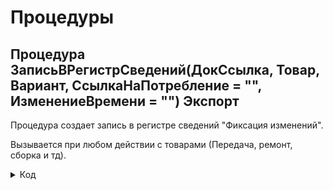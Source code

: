 # Процедуры

## Процедура ЗаписьВРегистрСведений(ДокСсылка, Товар, Вариант, СсылкаНаПотребление = "", ИзменениеВремени = "") Экспорт 
Процедура создает запись в регистре сведений "Фиксация изменений". 

Вызывается при любом действии с товарами (Передача, ремонт, сборка и тд).
<details>
<summary> Код </summary>
          
          НаборЗаписей = РегистрыСведений.ФиксацияИзменений.СоздатьНаборЗаписей();
        	НаборЗаписей.Отбор.Регистратор.Установить(ДокСсылка); 
        	НаборЗаписей.Прочитать();
        	НоваяЗапись = НаборЗаписей.Добавить();
        	Если ТипЗнч(ИзменениеВремени) = Тип("Число") Тогда
        		//Для Сборки в СсылкаНаПотребление передается число
        		НоваяЗапись.Дата = ТекущаяДата() - ИзменениеВремени;
        	Иначе	
        		НоваяЗапись.Дата = ТекущаяДата();
        	КонецЕсли;
        	НоваяЗапись.СерийныйНомер = Товар.СерийныйНомер;
        	НоваяЗапись.Количество = Товар.Количество;
        	НоваяЗапись.Номенклатура = Товар.Номенклатура;
        	Если СсылкаНаПотребление = "" ИЛИ  ТипЗнч(ИзменениеВремени) = Тип("Число") Тогда 
        		НоваяЗапись.ДокументыРедактирования = Документы.ВнутреннееПотребление.ПустаяСсылка();
        	Иначе
        		НоваяЗапись.ДокументыРедактирования = СсылкаНаПотребление;
        	КонецЕсли;
        	Если Вариант = "Передача" Тогда
        		НоваяЗапись.Статус = Перечисления.ВариантыСкладскогоУчета.ПередалиВЭксплуатацию;
        	ИначеЕсли Вариант = "Списание" Тогда
        		НоваяЗапись.Статус = Перечисления.ВариантыСкладскогоУчета.СписалиНаРасходы;
        	ИначеЕсли Вариант = "ОтработанРанее" Тогда
        		НоваяЗапись.Статус = Перечисления.ВариантыСкладскогоУчета.ОтработанРанее;
        	ИначеЕсли Вариант = "Отменили" Тогда
        		НоваяЗапись.Статус = Перечисления.ВариантыСкладскогоУчета.Отменили;
        	ИначеЕсли Вариант = "ВернулиИзЭксплуатации" Тогда
        		НоваяЗапись.Статус = Перечисления.ВариантыСкладскогоУчета.ВернулиИзЭксплуатации;
        	ИначеЕсли Вариант = "ВернулиОтработанРанее" Тогда 
        		НоваяЗапись.Статус = Перечисления.ВариантыСкладскогоУчета.Вернули_ОтработанРанее;
        	ИначеЕсли Вариант = "ИспользовалиДляСборки" Тогда
        		НоваяЗапись.Статус = Перечисления.ВариантыСкладскогоУчета.ИспользовалиДляСборки;
        	ИначеЕсли Вариант = "СписалиНаРасходы_Ремонт" Тогда
        		НоваяЗапись.Статус = Перечисления.ВариантыСкладскогоУчета.СписалиНаРасходы_Ремонт;
        	КонецЕсли;
        	Если НЕ ТипЗнч(ДокСсылка) = Тип("ДокументСсылка.СборкаТоваров") Тогда		
        		НоваяЗапись.ФИО  = ДокСсылка.ФИО;    
        	КонецЕсли;
        	НоваяЗапись.ТекущийПользователь = Пользователи.ТекущийПользователь(); 
        	НаборЗаписей.Записать();
</details>
